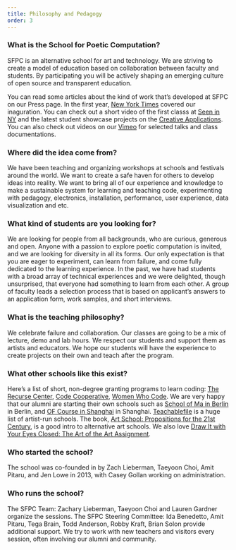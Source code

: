 ```yaml
---
title: Philosophy and Pedagogy
order: 3
---
```


### What is the School for Poetic Computation?

SFPC is an alternative school for art and technology. We are striving to create a model of education based on collaboration between faculty and students. By participating you will be actively shaping an emerging culture of open source and transparent education. 
 
You can read some articles about the kind of work that’s developed at SFPC on our Press page. In the first year, [New York Times](https://bits.blogs.nytimes.com/2013/08/12/code-to-joy-the-school-for-poetic-computation-opens/) covered our inaguration. You can check out a short video of the first classs at [Seen in NY](https://vialogues.com/vialogues/play/14021) and the latest student showcase projects on the [Creative Applications](https://www.creativeapplications.net/tag/sfpc/). You can also check out videos on our [Vimeo](https://vimeo.com/sfpc) for selected talks and class documentations.

### Where did the idea come from?

We have been teaching and organizing workshops at schools and festivals around the world. We want to create a safe haven for others to develop ideas into reality. We want to bring all of our experience and knowledge to make a sustainable system for learning and teaching code, experimenting with pedagogy, electronics, installation, performance, user experience, data visualization and etc.

### What kind of students are you looking for?

We are looking for people from all backgrounds, who are curious, generous and open. Anyone with a passion to explore poetic computation is invited, and we are looking for diversity in all its forms. Our only expectation is that you are eager to experiment, can learn from failure, and come fully dedicated to the learning experience. In the past, we have had students with a broad array of technical experiences and we were delighted, though unsurprised, that everyone had something to learn from each other. A group of faculty leads a selection process that is based on applicant’s answers to an application form, work samples, and short interviews. 

### What is the teaching philosophy?

We celebrate failure and collaboration. Our classes are going to be a mix of lecture, demo and lab hours. We respect our students and support them as artists and educators. We hope our students will have the experience to create projects on their own and teach after the program.

### What other schools like this exist?

Here’s a list of short, non-degree granting programs to learn coding: [The Recurse Center](https://www.recurse.com/), [Code Cooperative](https://www.google.com/search?q=code+cooperative&rlz=1C5CHFA_enUS788US788&oq=code+coope&aqs=chrome.0.0j69i57j0l6.2121j0j4&sourceid=chrome&ie=UTF-8), [Women Who Code](https://www.womenwhocode.com). We are very happy that our alumni are starting their own schools such as [School of Ma in Berlin](http://schoolofma.org/) in Berlin, and [OF Course in Shanghai](http://www.ofcourse.io/) in Shanghai. [Teachablefile](http://www.teachablefile.org/) is a huge list of artist-run schools. The book, [Art School: Propositions for the 21st Century](https://mitpress.mit.edu/books/art-school), is a good intro to alternative art schools. We also love [Draw It with Your Eyes Closed: The Art of the Art Assignment](https://www.amazon.com/Draw-Your-Eyes-Closed-Assignment/dp/0979757541). 

### Who started the school?

The school was co-founded in by Zach Lieberman, Taeyoon Choi, Amit Pitaru, and Jen Lowe in 2013, with Casey Gollan working on administration.

### Who runs the school?

The SFPC Team: Zachary Lieberman, Taeyoon Choi and Lauren Gardner organize the sessions. The SFPC Steering Committee: Ida Benedetto, Amit Pitaru, Tega Brain, Todd Anderson, Robby Kraft, Brian Solon provide additional support. We try to work with new teachers and visitors every session, often involving our alumni and community. 
